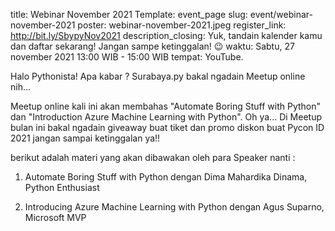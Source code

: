 title: Webinar November 2021
Template: event_page
slug: event/webinar-november-2021
poster: webinar-november-2021.jpeg
register_link: http://bit.ly/SbypyNov2021
description_closing: Yuk, tandain kalender kamu dan daftar sekarang! Jangan sampe ketinggalan! 😉 
waktu: Sabtu, 27 november 2021 13:00 WIB - 15:00 WIB
tempat: YouTube.

Halo Pythonista! Apa kabar ? Surabaya.py bakal ngadain Meetup online nih... 

Meetup online kali ini akan membahas "Automate Boring Stuff with Python" dan "Introduction Azure Machine Learning with Python".
Oh ya... Di Meetup bulan ini bakal ngadain giveaway buat tiket dan promo diskon buat Pycon ID 2021 jangan sampai ketinggalan ya!!

berikut adalah materi yang akan dibawakan oleh para Speaker nanti :


1) Automate Boring Stuff with Python dengan Dima Mahardika Dinama, Python Enthusiast 


2) Introducing Azure Machine Learning with Python dengan Agus Suparno, Microsoft MVP 
